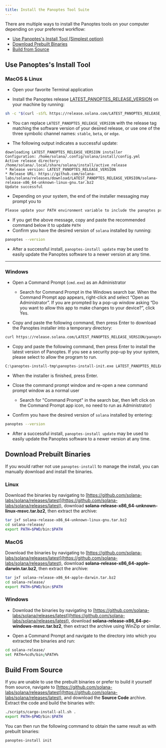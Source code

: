 ```yaml
---
title: Install the Panoptes Tool Suite
---
```


There are multiple ways to install the Panoptes tools on your computer
depending on your preferred workflow:

- [Use Panoptes's Install Tool (Simplest option)](#use-solanas-install-tool)
- [Download Prebuilt Binaries](#download-prebuilt-binaries)
- [Build from Source](#build-from-source)

## Use Panoptes's Install Tool

### MacOS & Linux

- Open your favorite Terminal application

- Install the Panoptes release
  [LATEST_PANOPTES_RELEASE_VERSION](https://github.com/solana-labs/solana/releases/tag/LATEST_PANOPTES_RELEASE_VERSION) on your
  machine by running:

```bash
sh -c "$(curl -sSfL https://release.solana.com/LATEST_PANOPTES_RELEASE_VERSION/install)"
```

- You can replace `LATEST_PANOPTES_RELEASE_VERSION` with the release tag matching
  the software version of your desired release, or use one of the three symbolic
  channel names: `stable`, `beta`, or `edge`.

- The following output indicates a successful update:

```text
downloading LATEST_PANOPTES_RELEASE_VERSION installer
Configuration: /home/solana/.config/solana/install/config.yml
Active release directory: /home/solana/.local/share/solana/install/active_release
* Release version: LATEST_PANOPTES_RELEASE_VERSION
* Release URL: https://github.com/solana-labs/solana/releases/download/LATEST_PANOPTES_RELEASE_VERSION/solana-release-x86_64-unknown-linux-gnu.tar.bz2
Update successful
```

- Depending on your system, the end of the installer messaging may prompt you
  to

```bash
Please update your PATH environment variable to include the panoptes programs:
```

- If you get the above message, copy and paste the recommended command below
  it to update `PATH`
- Confirm you have the desired version of `solana` installed by running:

```bash
panoptes --version
```

- After a successful install, `panoptes-install update` may be used to easily
  update the Panoptes software to a newer version at any time.

---

### Windows

- Open a Command Prompt (`cmd.exe`) as an Administrator

  - Search for Command Prompt in the Windows search bar. When the Command
    Prompt app appears, right-click and select “Open as Administrator”.
    If you are prompted by a pop-up window asking “Do you want to allow this app to
    make changes to your device?”, click Yes.

- Copy and paste the following command, then press Enter to download the Panoptes
  installer into a temporary directory:

```bash
curl https://release.solana.com/LATEST_PANOPTES_RELEASE_VERSION/panoptes-install-init-x86_64-pc-windows-msvc.exe --output C:\panoptes-install-tmp\panoptes-install-init.exe --create-dirs
```

- Copy and paste the following command, then press Enter to install the latest
  version of Panoptes. If you see a security pop-up by your system, please select
  to allow the program to run.

```bash
C:\panoptes-install-tmp\panoptes-install-init.exe LATEST_PANOPTES_RELEASE_VERSION
```

- When the installer is finished, press Enter.

- Close the command prompt window and re-open a new command prompt window as a
  normal user
  - Search for "Command Prompt" in the search bar, then left click on the
    Command Prompt app icon, no need to run as Administrator)
- Confirm you have the desired version of `solana` installed by entering:

```bash
panoptes --version
```

- After a successful install, `panoptes-install update` may be used to easily
  update the Panoptes software to a newer version at any time.

## Download Prebuilt Binaries

If you would rather not use `panoptes-install` to manage the install, you can
manually download and install the binaries.

### Linux

Download the binaries by navigating to
[https://github.com/solana-labs/solana/releases/latest](https://github.com/solana-labs/solana/releases/latest),
download **solana-release-x86_64-unknown-linux-msvc.tar.bz2**, then extract the
archive:

```bash
tar jxf solana-release-x86_64-unknown-linux-gnu.tar.bz2
cd solana-release/
export PATH=$PWD/bin:$PATH
```

### MacOS

Download the binaries by navigating to
[https://github.com/solana-labs/solana/releases/latest](https://github.com/solana-labs/solana/releases/latest),
download **solana-release-x86_64-apple-darwin.tar.bz2**, then extract the
archive:

```bash
tar jxf solana-release-x86_64-apple-darwin.tar.bz2
cd solana-release/
export PATH=$PWD/bin:$PATH
```

### Windows

- Download the binaries by navigating to
  [https://github.com/solana-labs/solana/releases/latest](https://github.com/solana-labs/solana/releases/latest),
  download **solana-release-x86_64-pc-windows-msvc.tar.bz2**, then extract the
  archive using WinZip or similar.

- Open a Command Prompt and navigate to the directory into which you extracted
  the binaries and run:

```bash
cd solana-release/
set PATH=%cd%/bin;%PATH%
```

## Build From Source

If you are unable to use the prebuilt binaries or prefer to build it yourself
from source, navigate to
[https://github.com/solana-labs/solana/releases/latest](https://github.com/solana-labs/solana/releases/latest),
and download the **Source Code** archive. Extract the code and build the
binaries with:

```bash
./scripts/cargo-install-all.sh .
export PATH=$PWD/bin:$PATH
```

You can then run the following command to obtain the same result as with
prebuilt binaries:

```bash
panoptes-install init
```
